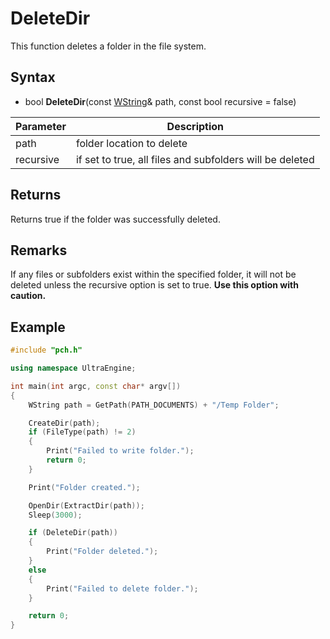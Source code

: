 # DeleteDir

This function deletes a folder in the file system.

## Syntax

- bool **DeleteDir**(const [WString](WString)& path, const bool recursive = false)

| Parameter | Description |
| --- | --- |
| path | folder location to delete |
| recursive | if set to true, all files and subfolders will be deleted |

## Returns

Returns true if the folder was successfully deleted.

## Remarks

If any files or subfolders exist within the specified folder, it will not be deleted unless the recursive option is set to true. **Use this option with caution.**

## Example

```c++
#include "pch.h"

using namespace UltraEngine;

int main(int argc, const char* argv[])
{
	WString path = GetPath(PATH_DOCUMENTS) + "/Temp Folder";

	CreateDir(path);
	if (FileType(path) != 2)
	{
		Print("Failed to write folder.");
		return 0;
	}

	Print("Folder created.");

	OpenDir(ExtractDir(path));
	Sleep(3000);

	if (DeleteDir(path))
	{
		Print("Folder deleted.");
	}
	else
	{
		Print("Failed to delete folder.");
	}

	return 0;
}
```
